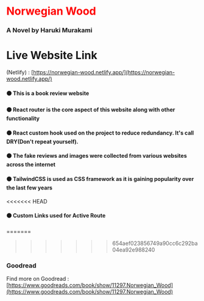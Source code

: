 # <h1 style="color:red;">Norwegian Wood</h1>
### A Novel by Haruki Murakami

# Live Website Link 
(Netlify) : [https://norwegian-wood.netlify.app/](https://norwegian-wood.netlify.app/)



#### ⚫ This is a book review website
#### ⚫ React router is the core aspect of this website along with other functionality
#### ⚫ React custom hook used on the project to reduce redundancy. It's call DRY(Don't repeat yourself). 
#### ⚫ The fake reviews and images were collected from various websites across the internet
#### ⚫ TailwindCSS is used as CSS framework as it is gaining popularity over the last few years 
<<<<<<< HEAD

#### ⚫ Custom Links used for Active Route
=======
>>>>>>> 654aef023856749a90cc6c292ba04ea92e988240


### Goodread
Find more on Goodread : [https://www.goodreads.com/book/show/11297.Norwegian_Wood](https://www.goodreads.com/book/show/11297.Norwegian_Wood)

